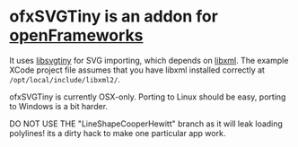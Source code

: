 # ofxSVGTiny is an addon for [openFrameworks](http://openframeworks.cc/)

It uses [libsvgtiny](http://www.netsurf-browser.org/projects/libsvgtiny/) for SVG importing, which depends on [libxml](http://www.xmlsoft.org/). The example XCode project file assumes that you have libxml installed correctly at `/opt/local/include/libxml2/`.

ofxSVGTiny is currently OSX-only. Porting to Linux should be easy, porting to Windows is a bit harder.

DO NOT USE THE "LineShapeCooperHewitt" branch as it will leak loading polylines! its a dirty hack to make one particular app work.
